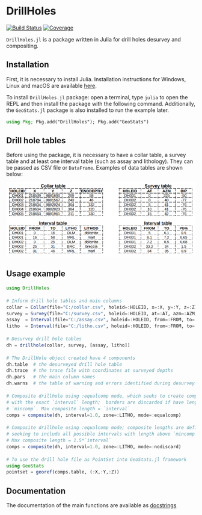 # DrillHoles

[![Build Status][build-img]][build-url] [![Coverage][codecov-img]][codecov-url]

`DrillHoles.jl` is a package written in Julia for drill holes desurvey and compositing.

## Installation

First, it is necessary to install Julia. Installation instructions for Windows, Linux and macOS are available [here](https://julialang.org/downloads/platform/).

To install `DrillHoles.jl` package: open a terminal, type `julia` to open the REPL and then install the package with the following command. Additionally, the `GeoStats.jl` package is also installed to run the example later.

```julia
using Pkg; Pkg.add("DrillHoles"); Pkg.add("GeoStats")
```

## Drill hole tables

Before using the package, it is necessary to have a collar table, a survey table and at least one interval table (such as assay and lithology). They can be passed as CSV file or `DataFrame`. Examples of data tables are shown below:

<p align="center">
  <img src="imgs/tables_example.png">
</p>

## Usage example

```julia
using DrillHoles

# Inform drill hole tables and main columns
collar = Collar(file="C:/collar.csv", holeid=:HOLEID, x=:X, y=:Y, z=:Z)
survey = Survey(file="C:/survey.csv", holeid=:HOLEID, at=:AT, azm=:AZM, dip=:DIP)
assay  = Interval(file="C:/assay.csv", holeid=:HOLEID, from=:FROM, to=:TO)
litho  = Interval(file="C:/litho.csv", holeid=:HOLEID, from=:FROM, to=:TO)

# Desurvey drill hole tables
dh = drillhole(collar, survey, [assay, litho])

# The DrillHole object created have 4 components
dh.table  # the desurveyed drill hole table
dh.trace  # the trace file with coordinates at surveyed depths
dh.pars   # the main column names
dh.warns  # the table of warning and errors identified during desurvey

# Composite drillhole using :equalcomp mode, which seeks to create composites
# with the exact `interval` length;  borders are discarded if have length below
# `mincomp`. Max composite length = `interval`
comps = composite(dh, interval=1.0, zone=:LITHO, mode=:equalcomp)

# Composite drillhole using :equalcomp mode; composite lengths are defined
# seeking to include all possible intervals with length above `mincomp`.
# Max composite length = 1.5*`interval`
comps = composite(dh, interval=1.0, zone=:LITHO, mode=:nodiscard)

# To use the drill hole file as PointSet into GeoStats.jl framework
using GeoStats
pointset = georef(comps.table, (:X,:Y,:Z))
```

## Documentation

The documentation of the main functions are available as [docstrings](https://juliahub.com/docs/DrillHoles)

[build-img]: https://img.shields.io/github/workflow/status/JuliaEarth/DrillHoles.jl/CI?style=flat-square
[build-url]: https://github.com/JuliaEarth/DrillHoles.jl/actions

[codecov-img]: https://codecov.io/gh/JuliaEarth/DrillHoles.jl/branch/master/graph/badge.svg
[codecov-url]: https://codecov.io/gh/JuliaEarth/DrillHoles.jl
